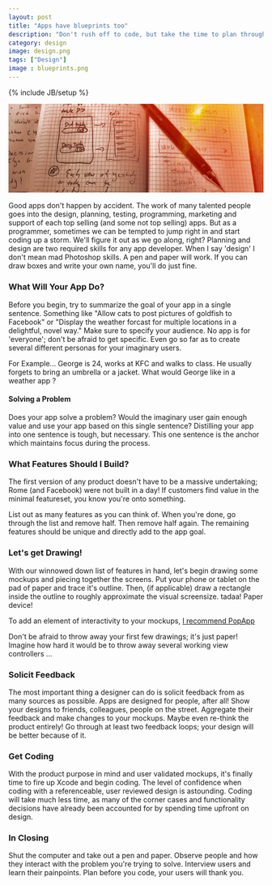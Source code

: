 ```yaml
---
layout: post
title: "Apps have blueprints too"
description: "Don't rush off to code, but take the time to plan through interative design."
category: design 
image: design.png
tags: ["Design"]
image : blueprints.png
---
```

{% include JB/setup %}

 ![](/images/design.png)

Good apps don't happen by accident. The work of many talented people goes
into the design, planning, testing, programming, marketing and support of each
top selling (and some not top selling) apps. But as a programmer, sometimes we
can be tempted to jump right in and start coding up a storm. We'll figure it
out as we go along, right? Planning and design are two required skills for any
app developer. When I say 'design' I don't mean mad Photoshop skills. A pen and
paper will work. If you can draw boxes and write your own name, you'll do
just fine.

### What Will Your App Do?
Before you begin, try to summarize the goal of your app in a single sentence.
Something like "Allow cats to post pictures of goldfish to Facebook" or "Display
the weather forcast for multiple locations in a delightful, novel way." Make
sure to specify your audience. No app is for 'everyone'; don't be afraid to get
specific. Even go so far as to create several different personas for your imaginary users.

For Example... George is 24, works at KFC and walks to class. He usually forgets to
bring an umbrella or a jacket. What would George like in a weather app ?

#### Solving a Problem
Does your app solve a problem? Would the imaginary user gain enough value and 
use your app based on this single sentence? Distilling your app into one sentence is tough, but necessary. 
This one sentence is the anchor which maintains focus during the process.

### What Features Should I Build?
The first version of any product doesn't have to be a
massive undertaking; Rome (and Facebook) were not built in a day!
If customers find value in the minimal featureset, you know you're onto something.

List out as many features as you can think of. When you're done, go through the
list and remove half. Then remove half again. The remaining features should be
unique and directly add to the app goal.

### Let's get Drawing! 

With our winnowed down list of features in hand, let's begin drawing some
mockups and piecing together the screens. Put your phone or tablet on the pad
of paper and trace it's outline. Then, (if applicable) draw a rectangle inside
the outline to roughly approximate the visual screensize. tadaa! Paper device!

To add an element of interactivity to your mockups, [I recommend PopApp](https://popapp.in/)

Don't be afraid to throw away your first few drawings; it's just paper! Imagine
how hard it would be to throw away several working view controllers ...

### Solicit Feedback

The most important thing a designer can do is solicit feedback from as many
sources as possible. Apps are designed for people, after all! Show your designs
to friends, colleagues, people on the street. Aggregate their feedback and make
changes to your mockups. Maybe even re-think the product entirely! Go through
at least two feedback loops; your design will be better because of it.

### Get Coding

With the product purpose in mind and user validated mockups, it's finally time
to fire up Xcode and begin coding. The level of confidence when coding with a 
referenceable, user reviewed design is astounding. Coding will take much less
time, as many of the corner cases and functionality decisions have already been
accounted for by spending time upfront on design.

### In Closing
Shut the computer and take out a pen and paper. Observe people and how they
interact with the problem you're trying to solve. Interview users and learn
their painpoints. Plan before you code, your users will thank you.
